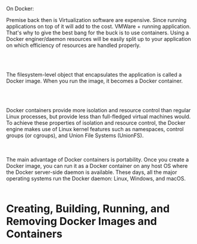 On Docker:

Premise back then is Virtualization software are expensive. Since running
applications on top of it will add to the cost. VMWare + running application. 
That's why to give the best bang for the buck is to use containers.
Using a Docker  enginer/daemon resources will be easily split up to your application on which efficiency of resources are handled properly.

<br><br>

The filesystem-level object that encapsulates the
application is called a Docker image. When you run the image, it becomes
a Docker container.

<br><br>

Docker containers provide more isolation and resource control than
regular Linux processes, but provide less than full-fledged virtual
machines would. To achieve these properties of isolation and resource
control, the Docker engine makes use of Linux kernel features such as
namespaces, control groups (or cgroups), and Union File Systems
(UnionFS).

<br><br>
The main advantage of Docker containers is portability. Once you create a
Docker image, you can run it as a Docker container on any host OS where
the Docker server-side daemon is available. These days, all the major
operating systems run the Docker daemon: Linux, Windows, and macOS.
<br><br>

<h1>Creating, Building, Running, and Removing
Docker Images and Containers</h1>